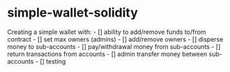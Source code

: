 # simple-wallet-solidity

Creating a simple wallet with:
    - [] ability to add/remove funds to/from contract
    - [] set max owners (admins)
    - [] add/remove owners
    - [] disperse money to sub-accounts
    - [] pay/withdrawal money from sub-accounts
    - [] return transactions from accounts
    - [] admin transfer money between sub-accounts
    - [] testing